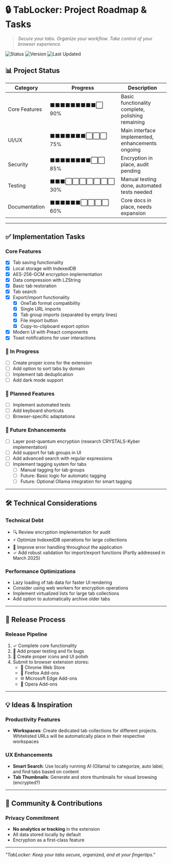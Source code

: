 # 🔒 TabLocker: Project Roadmap & Tasks

> *Secure your tabs. Organize your workflow. Take control of your browser experience.*

![Status](https://img.shields.io/badge/Status-In%20Progress-brightgreen)
![Version](https://img.shields.io/badge/Version-0.9.0-blue)
![Last Updated](https://img.shields.io/badge/Last%20Updated-March%2012%2C%202025-orange)

## 📊 Project Status

| Category | Progress | Description |
|----------|----------|-------------|
| Core Features | ⬛⬛⬛⬛⬛⬛⬛⬛⬛⬜ 90% | Basic functionality complete, polishing remaining |
| UI/UX | ⬛⬛⬛⬛⬛⬛⬛⬜⬜⬜ 75% | Main interface implemented, enhancements ongoing |
| Security | ⬛⬛⬛⬛⬛⬛⬛⬛⬜⬜ 85% | Encryption in place, audit pending |
| Testing | ⬛⬛⬛⬜⬜⬜⬜⬜⬜⬜ 30% | Manual testing done, automated tests needed |
| Documentation | ⬛⬛⬛⬛⬛⬛⬜⬜⬜⬜ 60% | Core docs in place, needs expansion |

---

## ✅ Implementation Tasks

### Core Features
- [x] Tab saving functionality
- [x] Local storage with IndexedDB
- [x] AES-256-GCM encryption implementation
- [x] Data compression with LZString
- [x] Basic tab restoration
- [x] Tab search
- [x] Export/import functionality
  - [x] OneTab format compatibility
  - [x] Single URL imports
  - [x] Tab group imports (separated by empty lines)
  - [x] File import button
  - [x] Copy-to-clipboard export option
- [x] Modern UI with Preact components
- [x] Toast notifications for user interactions

### 🚧 In Progress
- [ ] Create proper icons for the extension
- [ ] Add option to sort tabs by domain
- [ ] Implement tab deduplication
- [ ] Add dark mode support

### 📝 Planned Features
- [ ] Implement automated tests
- [ ] Add keyboard shortcuts
- [ ] Browser-specific adaptations

### 🔮 Future Enhancements
- [ ] Layer post-quantum encryption (research CRYSTALS-Kyber implementation)
- [ ] Add support for tab groups in UI
- [ ] Add advanced search with regular expressions
- [ ] Implement tagging system for tabs
  - [ ] Manual tagging for tab groups
  - [ ] Future: Basic logic for automatic tagging
  - [ ] Future: Optional Ollama integration for smart tagging

---

## 🛠️ Technical Considerations

### Technical Debt
- 🔍 Review encryption implementation for audit
- ⚡ Optimize IndexedDB operations for large collections
- 🐛 Improve error handling throughout the application
- ✓ Add robust validation for import/export functions (Partly addressed in March 2025)

### Performance Optimizations
- Lazy loading of tab data for faster UI rendering
- Consider using web workers for encryption operations
- Implement virtualized lists for large tab collections
- Add option to automatically archive older tabs

---

## 🚀 Release Process

### Release Pipeline
1. ✓ Complete core functionality
2. 🚧 Add proper testing and fix bugs
3. 🚧 Create proper icons and UI polish
4. Submit to browser extension stores:
   - 🛒 Chrome Web Store
   - 🦊 Firefox Add-ons
   - 🌐 Microsoft Edge Add-ons
   - 🔴 Opera Add-ons

---

## 💡 Ideas & Inspiration

### Productivity Features
- **Workspaces**: Create dedicated tab collections for different projects. Whitelisted URLs will be automatically place in their respective workspaces

### UX Enhancements
- **Smart Search**: Use locally running AI (Ollama) to categorize, auto label, and find tabs based on content
- **Tab Thumbnails**: Generate and store thumbnails for visual browsing (encrypted?)

---

## 🤝 Community & Contributions

### Privacy Commitment
- **No analytics or tracking** in the extension
- All data stored locally by default
- Encryption as a first-class feature

---

*"TabLocker: Keep your tabs secure, organized, and at your fingertips."*
